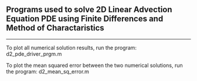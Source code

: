 ## Programs used to solve 2D Linear Advection Equation PDE using Finite Differences and Method of Charactaristics ##

-----------------------------------------------------------------------


To plot all numerical solution results, run the program: d2_pde_driver_prgm.m

To plot the mean squared error between the two numerical solutions, run the program: d2_mean_sq_error.m

